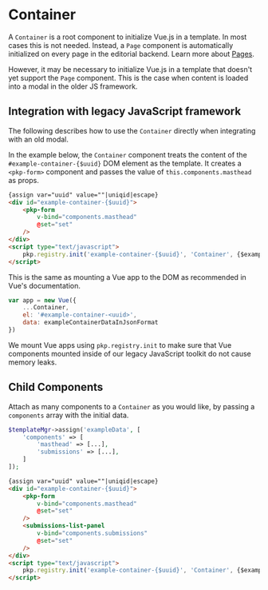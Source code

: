 # Container

A `Container` is a root component to initialize Vue.js in a template. In most cases this is not needed. Instead, a `Page` component is automatically initialized on every page in the editorial backend. Learn more about [Pages](#/component/Page).

However, it may be necessary to initialize Vue.js in a template that doesn't yet support the `Page` component. This is the case when content is loaded into a modal in the older JS framework.

## Integration with legacy JavaScript framework

The following describes how to use the `Container` directly when integrating with an old modal.

In the example below, the `Container` component treats the content of the `#example-container-{$uuid}` DOM element as the template. It creates a `<pkp-form>` component and passes the value of `this.components.masthead` as props.

```html
{assign var="uuid" value=""|uniqid|escape}
<div id="example-container-{$uuid}">
	<pkp-form
		v-bind="components.masthead"
		@set="set"
	/>
</div>
<script type="text/javascript">
	pkp.registry.init('example-container-{$uuid}', 'Container', {$exampleData|json_encode});
</script>
```

This is the same as mounting a Vue app to the DOM as recommended in Vue's documentation.

```js
var app = new Vue({
	...Container,
	el: '#example-container-<uuid>',
	data: exampleContainerDataInJsonFormat
})
```

We mount Vue apps using `pkp.registry.init` to make sure that Vue components mounted inside of our legacy JavaScript toolkit do not cause memory leaks.

## Child Components

Attach as many components to a `Container` as you would like, by passing a `components` array with the initial data.

```php
$templateMgr->assign('exampleData', [
	'components' => [
		'masthead' => [...],
		'submissions' => [...],
	]
]);
```
```html
{assign var="uuid" value=""|uniqid|escape}
<div id="example-container-{$uuid}">
	<pkp-form
		v-bind="components.masthead"
		@set="set"
	/>
	<submissions-list-panel
		v-bind="components.submissions"
		@set="set"
	/>
</div>
<script type="text/javascript">
	pkp.registry.init('example-container-{$uuid}', 'Container', {$exampleData|json_encode});
</script>
```